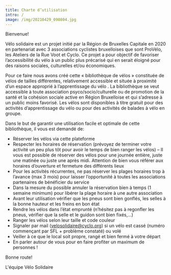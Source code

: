 ```yaml
---
title: Charte d’utilisation
intro: /
image: /img/20210429_090804.jpg
---
```

Bienvenue!

Vélo solidaire est un projet initié par la Région de Bruxelles Capitale en 2020 en partenariat avec 3 associations cyclistes bruxelloises que sont ProVélo, les Ateliers de la Rue Voot et Cyclo. Ce projet a pour objectif de favoriser l’accessibilité du vélo à un public plus précarisé qui en serait éloigné pour des raisons sociales, culturelles et/ou économiques.

Pour ce faire nous avons créé cette « bibliothèque de vélos » constituée de vélos de tailles différentes, relativement accessible et située à proximité d’un espace approprié à l’apprentissage du vélo .
La bibliothèque se veut accessible à toute association psyco/socio/culturelle ou de promotion de la santé et la cohésion sociale active en Région Bruxelloise et qui s’adresse à un public moins favorisé. Les vélos sont disponibles à titre gratuit pour des activités d’apprentissage du vélo ou pour des activités de balades à vélo en groupe.

Dans le but de garantir une utilisation facile et optimale de cette bibliothèque, il vous est demandé de:

* Réserver les vélos via cette plateforme 
* Respecter les horaires de réservation (prévoyez de terminer votre activité un peu plus tôt pour avoir le temps de bien ranger les vélos) – Il vous est possible de réserver des vélos pour une journée entière, juste une matinée ou juste une après midi. Attention de bien vous référer aux horaires d’ouverture et fermeture des différents lieux
* Pour les activités récurrentes, ne pas réserver les plages horaires trop à l’avance (max 3 mois) pour laisser l’opportunité à toutes les associations partenaires de bénéficier du service
* Dans la mesure du possible annuler la réservation bien à temps (1 semaine minimum) pour libérer la plage horaire à une autre association
* Avant leur utilisation vérifier que les pneus sont bien gonflés, les selles à la bonne hauteur et les freins en bon état
* Rendre les vélos dans l’état emprunté (n’hésitez pas à regonfler les pneus, vérifier que la selle et le guidon sont bien fixés,…)
* Ranger les vélos selon leur taille et code couleur
* Signaler par mail (velosolidaire@cyclo.org) si un vélo est cassé (numéro commençant par SFL + problème constaté) ou volé
* Veiller à ce que le local soit propre, rangé et bien fermé à votre départ
* En parler autour de vous pour en faire profiter un maximum de personnes !

Bonne route!

L'équipe Vélo Solidaire